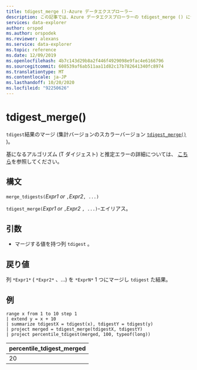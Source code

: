 ```yaml
---
title: tdigest_merge ()-Azure データエクスプローラー
description: この記事では、Azure データエクスプローラーの tdigest_merge () について説明します。
services: data-explorer
author: orspod
ms.author: orspodek
ms.reviewer: alexans
ms.service: data-explorer
ms.topic: reference
ms.date: 12/09/2019
ms.openlocfilehash: 4b7c143d29b8a2f446f4929098e9fac4e6166796
ms.sourcegitcommit: 608539af6ab511aa11d82c17b782641340fc8974
ms.translationtype: MT
ms.contentlocale: ja-JP
ms.lasthandoff: 10/20/2020
ms.locfileid: "92250626"
---
```

# <a name="tdigest_merge"></a>tdigest_merge()

`tdigest`結果のマージ (集計バージョンのスカラーバージョン [`tdigest_merge()`](tdigest-merge-aggfunction.md) )。

基になるアルゴリズム (T ダイジェスト) と推定エラーの詳細については、 [こちら](percentiles-aggfunction.md#estimation-error-in-percentiles)を参照してください。

## <a name="syntax"></a>構文

`merge_tdigests(`*Expr1 or* `,`*Expr2*`, ...)`

`tdigest_merge(`*Expr1 or* `,`*Expr2* `, ...)`-エイリアス。

## <a name="arguments"></a>引数

* マージする値を持つ列 `tdigest` 。

## <a name="returns"></a>戻り値

列 `*Expr1*` ( `*Expr2*` 、...) を `*ExprN*` 1 つにマージし `tdigest` た結果。

## <a name="examples"></a>例

<!-- csl: https://help.kusto.windows.net:443/Samples -->
```kusto
range x from 1 to 10 step 1 
| extend y = x + 10
| summarize tdigestX = tdigest(x), tdigestY = tdigest(y)
| project merged = tdigest_merge(tdigestX, tdigestY)
| project percentile_tdigest(merged, 100, typeof(long))
```

|percentile_tdigest_merged|
|---|
|20|
